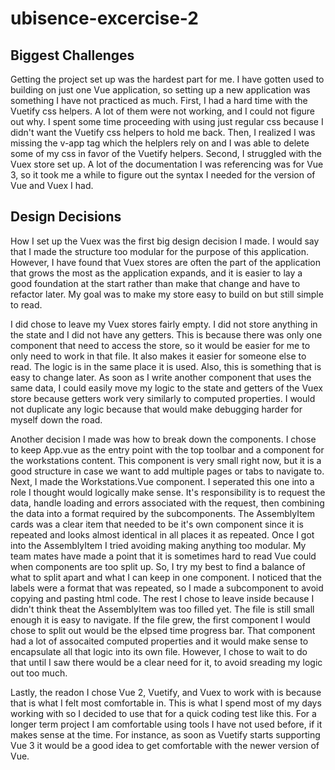 # ubisence-excercise-2

## Biggest Challenges

Getting the project set up was the hardest part for me. I have gotten used to building on just one Vue application, so setting up a new application was something I have not practiced as much. First, I had a hard time with the Vuetify css helpers. A lot of them were not working, and I could not figure out why. I spent some time proceeding with using just regular css because I didn't want the Vuetify css helpers to hold me back. Then, I realized I was missing the v-app tag which the helplers rely on and I was able to delete some of my css in favor of the Vuetify helpers. Second, I struggled with the Vuex store set up. A lot of the documentation I was referencing was for Vue 3, so it took me a while to figure out the syntax I needed for the version of Vue and Vuex I had.

## Design Decisions

How I set up the Vuex was the first big design decision I made. I would say that I made the structure too modular for the purpose of this application. However, I have found that Vuex stores are often the part of the application that grows the most as the application expands, and it is easier to lay a good foundation at the start rather than make that change and have to refactor later. My goal was to make my store easy to build on but still simple to read.

I did chose to leave my Vuex stores fairly empty. I did not store anything in the state and I did not have any getters. This is because there was only one component that need to access the store, so it would be easier for me to only need to work in that file. It also makes it easier for someone else to read. The logic is in the same place it is used. Also, this is something that is easy to change later. As soon as I write another component that uses the same data, I could easily move my logic to the state and getters of the Vuex store because getters work very similarly to computed properties. I would not duplicate any logic because that would make debugging harder for myself down the road.

Another decision I made was how to break down the components. I chose to keep App.vue as the entry point with the top toolbar and a component for the workstations content. This component is very small right now, but it is a good structure in case we want to add multiple pages or tabs to navigate to. Next, I made the Workstations.Vue component. I seperated this one into a role I thought would logically make sense. It's responsibility is to request the data, handle loading and errors associated with the request, then combining the data into a format required by the subcomponents. The AssemblyItem cards was a clear item that needed to be it's own component since it is repeated and looks almost identical in all places it as repeated. Once I got into the AssemblyItem I tried avoiding making anything too modular. My team mates have made a point that it is sometimes hard to read Vue could when components are too split up. So, I try my best to find a balance of what to split apart and what I can keep in one component. I noticed that the labels were a format that was repeated, so I made a subcomponent to avoid copying and pasting html code. The rest I chose to leave inside because I didn't think theat the AssemblyItem was too filled yet. The file is still small enough it is easy to navigate. If the file grew, the first component I would chose to split out would be the elpsed time progress bar. That component had a lot of assocaited computed properties and it would make sense to encapsulate all that logic into its own file. However, I chose to wait to do that until I saw there would be a clear need for it, to avoid sreading my logic out too much.

Lastly, the readon I chose Vue 2, Vuetify, and Vuex to work with is because that is what I felt most comfortable in. This is what I spend most of my days working with so I decided to use that for a quick coding test like this. For a longer term project I am comfortable using tools I have not used before, if it makes sense at the time. For instance, as soon as Vuetify starts supporting Vue 3 it would be a good idea to get comfortable with the newer version of Vue.
